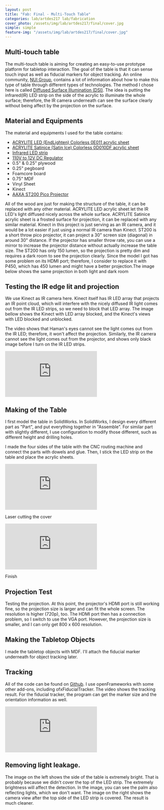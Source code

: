 ```yaml
---
layout: post
title: "Fab: Final - Multi-Touch Table"
categories: lab/artdes217 lab/fabrication
cover_photo: /assets/img/lab/artdes217/final/cover.jpg
simple: simple
feature-img: "/assets/img/lab/artdes217/final/cover.jpg"
---
```

<h2 class="title">Multi-touch table</h2>
<p>The multi-touch table is aiming for creating an easy-to-use prototype platform for tabletop interaction. The goal of the table is that it can sense touch input as well as fiducial markers for object tracking. An online community, <a href="http://nuigroup.com/go/lite">NUI Group</a>, contains a lot of information about how to make this type of table through different types of technologies. The method I chose here is called <a href="http://wiki.nuigroup.com/Diffused_Surface_Illumination">Diffused Surface Illumination (DSI)</a>. The idea is putting the infrared(IR) LED strip on the side of the acrylic to illuminate the whole surface; therefore, the IR camera underneath can see the surface clearly without being affect by the projection on the surface.</p>

<h2 class="title">Material and Equipments</h2>
<p>The material and equipments I used for the table contains: 
  <ul>
    <li><a href="https://www.acrylite-shop.com/US/us/acrylite-led/light-guiding-edge-lit-ga7iwmq7gnt.html">ACRYLITE LED (EndLighten) Colorless 0E011 acrylic sheet</a></li>
    <li><a href="https://www.acrylite-shop.com/US/us/acrylite-satinice/optimum-light-diffusion-addajh9ktfj.html">ACRYLITE Satinice (Satin Ice) Colorless 0D010DF acrylic sheet</a></li>
    <li><a href="http://www.ledlightsworld.com/index.php?main_page=advanced_search_result&search_in_description=1&keyword=SMD3528-600-IR">Infrared LED strip</a></li>
    <li><a href="http://www.amazon.com/QUANS-Universal-Regulated-Switching-Supply/dp/B00UHI3NGS/ref=pd_sim_23_3?ie=UTF8&dpID=51bPKcyiJUL&dpSrc=sims&preST=_AC_UL160_SR160%2C160_&refRID=1BBRZWCSAATZKMBJ50X0">110V to 12V DC Regulator</a></li>
    <li>0.5" & 0.25" plywood</li>
    <li>0.25" pegboard </li>
    <li>Foamcore board</li>
    <li>0.75" MDF</li>
    <li>Vinyl Sheet</li>
    <li>Kinect</li>
    <li><a href="http://aaxatech.com/products/ST200-Short-Throw-LED-Pico-Projector.html">AAXA ST200 Pico Projector</a></li>
  </ul>
  All of the wood are just for making the structure of the table, it can be replaced with any other material. ACRYLITE LED acrylic sheet let the IR LED's light diffused nicely across the whole surface. ACRYLITE Satinice acrylic sheet is a frosted surface for projection, it can be replaced with any similar material. Kinect in this project is just serving as an IR camera, and it would be a lot easier if just using a normal IR camera than Kinect. ST200 is a short throw pico projector, it can project a 30" screen size (diagonal) in around 30" distance. If the projector has smaller throw rate, you can use a mirror to increase the projector distance without actually increase the table size. The ST200 has only 150 lumen, so the projection is pretty dim and requires a dark room to see the projection clearly. Since the model I got has some problem on its HDMI port; therefore, I consider to replace it with P450, which has 450 lumen and might have a better projection.The image below shows the same projection in both light and dark room</p>
<div class="container">
  <div class="tile width_two height_two image alpha" style="background-image: url('/yujenlin/assets/img/lab/artdes217/final/lightprojection.jpg')"> </div>
  <div class="tile width_two height_two image omega" style="background-image: url('/yujenlin/assets/img/lab/artdes217/final/darkprojection.jpg')"> </div>
</div>

<h2 class="title">Testing the IR edge lit and projection</h2>
<p>We use Kinect as IR camera here. Kinect itself has IR LED array that projects an IR point cloud, which will interfere with the nicely diffused IR light comes out from the IR LED strips, so we need to block that LED array. The image bellow shows the Kinect with LED array blocked, and the Kinect's views with LED blocked and unblocked.</p>
<div class="container">
  <div class="tile width_two height_one image alpha" style="background-image: url('/yujenlin/assets/img/lab/artdes217/final/kinect.jpg')"> </div>
  <div class="tile width_one height_one image" style="background-image: url('/yujenlin/assets/img/lab/artdes217/final/ledblocked.png')"> </div>
  <div class="tile width_one height_one image omega" style="background-image: url('/yujenlin/assets/img/lab/artdes217/final/ledunblocked.png')"> </div>
</div>
<p>The video shows that Haman's eyes cannot see the light comes out from the IR LED; therefore, it won't affect the projection. Similarly, the IR camera cannot see the light comes out from the projector, and shows only black image before I turn on the IR LED strips.</p>
<div class="video-container">
  <iframe src="https://www.youtube.com/embed/dszG4yWQLwY" frameborder="0" allowfullscreen></iframe>
</div>


<h2 class="title">Making of the Table</h2>
<p>I first model the table in SolidWorks. In SolidWorks, I design every different part as "Part", and put everything together in "Assemble". For similar part with slightly different, I use configuration to modify those different, such as different height and drilling holes.</p>

<div class="container">
  <div class="tile width_two height_two image alpha" style="background-image: url('/yujenlin/assets/img/lab/artdes217/final/solidworks1.png')"> </div>
  <div class="tile width_one height_two image" style="background-image: url('/yujenlin/assets/img/lab/artdes217/final/solidworks2.png')"> </div>
  <div class="tile width_one height_two image omega" style="background-image: url('/yujenlin/assets/img/lab/artdes217/final/solidworks3.png')"> </div>
</div>

<p>I made the four sides of the table with the CNC routing machine and connect the parts with dowels and glue. Then, I stick the LED strip on the table and place the acrylic sheets.</p>
<div class="container">
  <div class="tile width_one height_two image alpha" style="background-image: url('/yujenlin/assets/img/lab/artdes217/final/cnc1.jpg')"> </div>
  <div class="tile width_two height_two image" style="background-image: url('/yujenlin/assets/img/lab/artdes217/final/cnc2.jpg')"> </div>
  <div class="tile width_one height_two image omega" style="background-image: url('/yujenlin/assets/img/lab/artdes217/final/cnc3.jpg')"> </div>
</div>
<div class="video-container">
  <iframe src="https://player.vimeo.com/video/164211639" frameborder="0" allowfullscreen></iframe>
</div>
<div class="container">
  <div class="tile width_two height_two image alpha" style="background-image: url('/yujenlin/assets/img/lab/artdes217/final/assemb1.jpg')"> </div>
  <div class="tile width_two height_two image omega" style="background-image: url('/yujenlin/assets/img/lab/artdes217/final/assemb2.jpg')"> </div>
  <div class="tile width_two height_two image alpha" style="background-image: url('/yujenlin/assets/img/lab/artdes217/final/assemb3.jpg')"> </div>
  <div class="tile width_two height_two image omega" style="background-image: url('/yujenlin/assets/img/lab/artdes217/final/assemb4.jpg')"> </div>
  <div class="tile width_two height_two image alpha" style="background-image: url('/yujenlin/assets/img/lab/artdes217/final/assemb5.jpg')"> </div>
  <div class="tile width_two height_two image omega" style="background-image: url('/yujenlin/assets/img/lab/artdes217/final/assemb6.jpg')"> </div>
</div>

<p>Laser cutting the cover</p>
<div class="container">
  <div class="tile width_two height_two image alpha" style="background-image: url('/yujenlin/assets/img/lab/artdes217/final/cover1.jpg')"> </div>
  <div class="tile width_two height_two image omega" style="background-image: url('/yujenlin/assets/img/lab/artdes217/final/cover2.jpg')"> </div>
  <div class="tile width_two height_two image alpha" style="background-image: url('/yujenlin/assets/img/lab/artdes217/final/cover3.jpg')"> </div>
  <div class="tile width_two height_two image omega" style="background-image: url('/yujenlin/assets/img/lab/artdes217/final/cover4.jpg')"> </div>
</div>
<div class="video-container">
  <iframe src="https://player.vimeo.com/video/164212340" frameborder="0" allowfullscreen></iframe>
</div>

<p>Finish</p>
<div class="container">
  <div class="tile width_two height_two image alpha" style="background-image: url('/yujenlin/assets/img/lab/artdes217/final/finish.jpg')"> </div>
  <div class="tile width_two height_two image omega" style="background-image: url('/yujenlin/assets/img/lab/artdes217/final/finish2.jpg')"> </div>
</div>

<h2 class="title">Projection Test</h2>
<p>Testing the projection. At this point, the projector's HDMI port is still working fine, so the projection size is larger and can fit the whole screen. The resolution is higher (720p), too. The HDMI port then has a connection problem, so I switch to use the VGA port. However, the projection size is smaller, and I can only get 800 x 600 resolution.</p>
<div class="container">
  <div class="tile width_two height_two image alpha" style="background-image: url('/yujenlin/assets/img/lab/artdes217/final/projection1.jpg')"> </div>
  <div class="tile width_two height_two image omega" style="background-image: url('/yujenlin/assets/img/lab/artdes217/final/projection2.jpg')"> </div>
  <div class="tile width_two height_two image alpha" style="background-image: url('/yujenlin/assets/img/lab/artdes217/final/projection3.jpg')"> </div>
  <div class="tile width_two height_two image omega" style="background-image: url('/yujenlin/assets/img/lab/artdes217/final/projection4.jpg')"> </div>
</div>

<h2 class="title">Making the Tabletop Objects</h2>
<p>I made the tabletop objects with MDF. I'll attach the fiducial marker underneath for object tracking later.</p>
<div class="container">
  <div class="tile width_two height_two image alpha" style="background-image: url('/yujenlin/assets/img/lab/artdes217/final/tabletop1.jpg')"> </div>
  <div class="tile width_two height_two image omega" style="background-image: url('/yujenlin/assets/img/lab/artdes217/final/tabletop2.jpg')"> </div>
</div>

<h2 class="title">Tracking</h2>
<p>All of the code can be found on <a href="https://github.com/yjlintw/mtproject">Github</a>. I use openFrameworks with some other add-ons, including ofxFiducialTracker. The video shows the tracking result. For the fiducial tracker, the program can get the marker size and the orientation information as well.</p>
<div class="video-container">
  <iframe src="https://player.vimeo.com/video/164214236" frameborder="0" allowfullscreen></iframe>
</div>

<h2 class="title">Removing light leakage.</h2>
<p>The image on the left shows the side of the table is extremely bright. That is probably because we didn't cover the top of the LED strip. The extremely brightness will affect the detection. In the image, you can see the palm also reflecting lights, which we don't want. The image on the right shows the camera view after the top side of the LED strip is covered. The result is much cleaner.</p>
<div class="container">
  <div class="tile width_two height_two image alpha" style="background-image: url('/yujenlin/assets/img/lab/artdes217/final/leakage1.png')"> </div>
  <div class="tile width_two height_two image omega" style="background-image: url('/yujenlin/assets/img/lab/artdes217/final/leakage2.png')"> </div>
</div>


